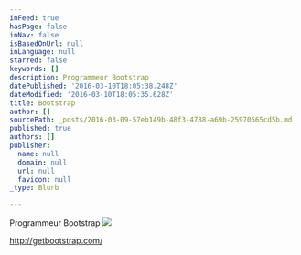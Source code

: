 ```yaml
---
inFeed: true
hasPage: false
inNav: false
isBasedOnUrl: null
inLanguage: null
starred: false
keywords: []
description: Programmeur Bootstrap
datePublished: '2016-03-10T18:05:38.248Z'
dateModified: '2016-03-10T18:05:35.628Z'
title: Bootstrap
author: []
sourcePath: _posts/2016-03-09-57eb149b-48f3-4788-a69b-25970565cd5b.md
published: true
authors: []
publisher:
  name: null
  domain: null
  url: null
  favicon: null
_type: Blurb

---
```

Programmeur Bootstrap
![](https://the-grid-user-content.s3-us-west-2.amazonaws.com/38f9a261-e328-4806-93a3-c6cd0909b322.png)

http://getbootstrap.com/